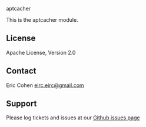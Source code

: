 aptcacher

This is the aptcacher module.

License
-------

Apache License, Version 2.0

Contact
-------

Eric Cohen <eirc.eirc@gmail.com>

Support
-------

Please log tickets and issues at our [Github issues page](https://github.com/eirc/aptcacher/issues)
